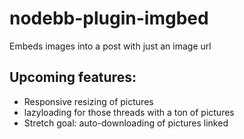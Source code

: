 nodebb-plugin-imgbed
====================

Embeds images into a post with just an image url

Upcoming features:
------------------
* Responsive resizing of pictures
* lazyloading for those threads with a ton of pictures
* Stretch goal: auto-downloading of pictures linked

